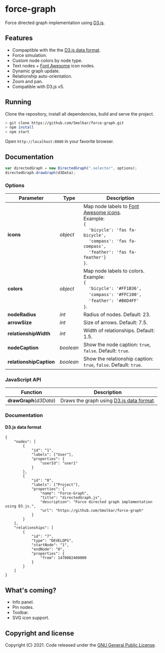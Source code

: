 # force-graph

Force directed graph implementation using [D3.js](https://github.com/d3/d3).


## Features

- Compaptible with the the [D3.js data format](#d3js-data-format).
- Force simulation.
- Custom node colors by node type.
- Text nodes + [Font Awesome](http://fontawesome.io/) icon nodes.
- Dynamic graph update.
- Relationship auto-orientation.
- Zoom and pan.
- Compatible with D3.js v5.

## Running

Clone the repository, install all dependencies, build and serve the project.

```bash
> git clone https://github.com/Smolkar/force-graph.git
> npm install
> npm start
```

Open `http://localhost:8080` in your favorite browser.

## Documentation

```javascript
var directedGraph = new DirectedGraph(".selector", options);
directedGraph.drawGraph(d3Data);
```

### Options

| Parameter               | Type      | Description                                                                                                                                                                                                                                                                    |
| ----------------------- | --------- | ------------------------------------------------------------------------------------------------------------------------------------------------------------------------------------------------------------------------------------------------------------------------------ |
| **icons**               | _object_  | Map node labels to [Font Awesome icons](http://fontawesome.io/icons).<br>Example:<br>`{`<br>&nbsp;&nbsp;&nbsp;&nbsp;`'bicycle': 'fas fa-bicycle',`<br>&nbsp;&nbsp;&nbsp;&nbsp;`'compass': 'fas fa-compass',`<br>&nbsp;&nbsp;&nbsp;&nbsp;`'feather': 'fas fa-feather'}`<br>`}`. |
| **colors**              | _object_  | Map node labels to colors.<br>Example:<br>`{`<br>&nbsp;&nbsp;&nbsp;&nbsp;`'bicycle': '#FF1B36',`<br>&nbsp;&nbsp;&nbsp;&nbsp;`'compass': '#FFC100',`<br>&nbsp;&nbsp;&nbsp;&nbsp;`'feather': '#B6D4FF'`<br>`}`.                                                                  |
| **nodeRadius**          | _int_     | Radius of nodes. Default: 23.                                                                                                                                                                                                                                                  |
| **arrowSize**           | _int_     | Size of arrows. Default: 7.5.                                                                                                                                                                                                                                                  |
| **relationshipWidth**   | _int_     | Width of relationships. Default: 1.5.                                                                                                                                                                                                                                          |
| **nodeCaption**         | _boolean_ | Show the node caption: `true`, `false`. Default: `true`.                                                                                                                                                                                                                       |
| **relationshipCaption** | _boolean_ | Show the relationship caption: `true`, `false`. Default: `true`.                                                                                                                                                                                                               |

### JavaScript API

| Function                | Description                                                   |
| ----------------------- | ------------------------------------------------------------- |
| **drawGraph**(_d3Data_) | Draws the graph using [D3.js data format](#d3js-data-format). |

### Documentation

#### D3.js data format

```
{
    "nodes": [
        {
            "id": "1",
            "labels": ["User"],
            "properties": {
                "userId": "user1"
            }
        },
        {
            "id": "8",
            "labels": ["Project"],
            "properties": {
                "name": "Force-Graph",
                "title": "directedGraph.js",
                "description": "Force directed graph implementation using D3.js.",
                "url": "https://github.com/Smolkar/force-graph"
            }
        }
    ],
    "relationships": [
        {
            "id": "7",
            "type": "DEVELOPS",
            "startNode": "1",
            "endNode": "8",
            "properties": {
                "from": 1470002400000
            }
        }
    ]
}
```

## What's coming?

- Info panel.
- Pin nodes.
- Toolbar.
- SVG icon support.

## Copyright and license

Copyright (C) 2021. Code released under the [GNU General Public License](LICENSE).
